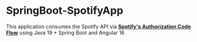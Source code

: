 # SpringBoot-SpotifyApp
This application consumes the Spotify API via **[Spotify's Authorization Code Flow](https://developer.spotify.com/documentation/web-api/tutorials/code-flow)** 
using Java 19 + Spring Boot and Angular 16
